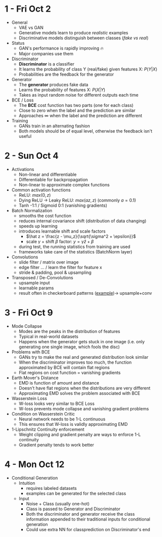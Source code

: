 # 1 - Fri Oct  2
- General
	- VAE vs GAN
	- Generative models learn to produce *realistic* examples
	- Discriminative models distinguish between classes (*fake vs real*)
- Status
	- GAN's performance is rapidly improving :fire:
	- Major companies use them
- Discriminator
	- **Discriminator** is a classifier
	- It learns the probability of class Y (real/fake) given features X: $P(Y|X)$
	- Probabilities are the feedback for the generator
- Generator
	- The **generator** produces fake data
	- Learns the probability of features X: $P(X|Y)$
	- Takes as input random noise for different outputs each time
- BCE / Loss
	- The **BCE** cost function has two parts (one for each class)
	- Close to zero when the label and the prediction are similar
	- Approaches $\infty$ when the label and the prediction are different
- Training
	- GANs train in an alternating fashion
	- Both models should be of equal level, otherwise the feedback isn't useful

# 2 - Sun Oct  4
- Activations
	- Non-linear and differentiable
	- Differentiable for backpropagation
	- Non-linear to approximate complex functions
- Common activation functions
	- ReLU: $max(0, z)$
	- Dying ReLU -> Leaky ReLU: $max(az, z)$ (commonly $a=0.1$)
	- Tanh -1:1 / Sigmoid 0:1 (vanishing gradients)
- Batch Normalization
	- smooths the cost function
	- reduces internal covariance shift (distribution of data changing)
	- speeds up learning
	- introduces learnable shift and scale factors
		- $\hat z = \frac{z - \mu_z}{\sqrt{\sigma^2 + \epsilon}}$
		- scale $\gamma$ + shift $\beta$ factor: $y = \gamma \hat z + \beta$
	- during test, the running statistics from training are used
	- frameworks take care of the statistics (BatchNorm layer)
- Convolutions
	- slide filter / matrix over image
	- edge filter ... / learn the filter for feature x
	- stride & padding, pool & upsampling
- Transposed / De-Convolutions
	- upsample input
	- learnable params
	- result often in checkerboard patterns ([example](https://distill.pub/2016/deconv-checkerboard/))-> upsample+conv

# 3 - Fri Oct  9
- Mode Collapse
	- Modes are the peaks in the distribution of features
	- Typical in real-world datasets
	- Happens when the generator gets stuck in one image (i.e. only generating one single image, which fools the disc)
- Problems with BCE
	- GANs try to make the real and generated distribution look similar
	- When the discriminator improves too much, the function approximated by BCE will contain flat regions
	- Flat regions on cost function = vanishing gradients
- Earth Mover's Distance
	- EMD is function of amount and distance
	- Doesn't have flat regions when the distributions are very different
	- Approximating EMD solves the problem associated with BCE
- Wasserstein Loss
	- W-loss looks very similar to BCE Loss
	- W-loss prevents mode collapse and vanishing gradient problems
- Condition on Wasserstein Critic
	- Neural network needs to be 1-L continuous
	- This ensures that W-loss is validly approximating EMD
- 1-Lipschnitz Continuity enforcement
	- Weight clipping and gradient penalty are ways to enforce 1-L continuity
	- Gradient penalty tends to work better

# 4 - Mon Oct 12
- Conditional Generation
	- Intuition
		- requires labeled datasets
		- examples can be generated for the selected class
	- Input
		- Noise + Class (usually one-hot)
		- Class is passed to Generator and Discriminator
		- Both the discriminator and generator receive the class information appended to their traditional inputs for conditional generation
		- Could use extra NN for classprediction on Discriminator's end
